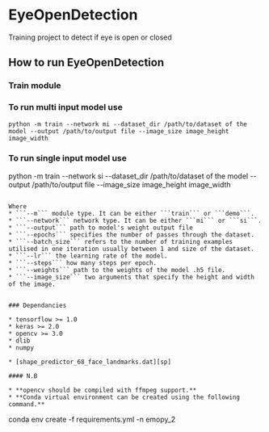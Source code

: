 # EyeOpenDetection
Training project to detect if eye is open or closed

## How to run EyeOpenDetection
### Train module

### To run multi input model use
```
python -m train --network mi --dataset_dir /path/to/dataset of the model --output /path/to/output file --image_size image_height image_width
```
### To run single input model use
python -m train --network si --dataset_dir /path/to/dataset of the model --output /path/to/output file --image_size image_height image_width
```

Where 
* ```--m``` module type. It can be either ```train``` or ```demo```. 
* ```--network``` network type. It can be either ```mi``` or ```si```. 
* ```--output``` path to model's weight output file
* ```--epochs``` specifies the number of passes through the dataset.
* ```--batch_size``` refers to the number of training examples utilised in one iteration usually between 1 and size of the dataset.
* ```--lr``` the learning rate of the model.
* ```--steps``` how many steps per epoch.
* ```--weights``` path to the weights of the model .h5 file.
* ```--image_size``` two arguments that specify the height and width of the image.


### Dependancies

* tensorflow >= 1.0
* keras >= 2.0
* opencv >= 3.0
* dlib 
* numpy

* [shape_predictor_68_face_landmarks.dat][sp]

#### N.B

* **opencv should be compiled with ffmpeg support.**
* **Conda virtual environment can be created using the following command.**

 ```
 conda env create -f requirements.yml -n emopy_2
 ```

